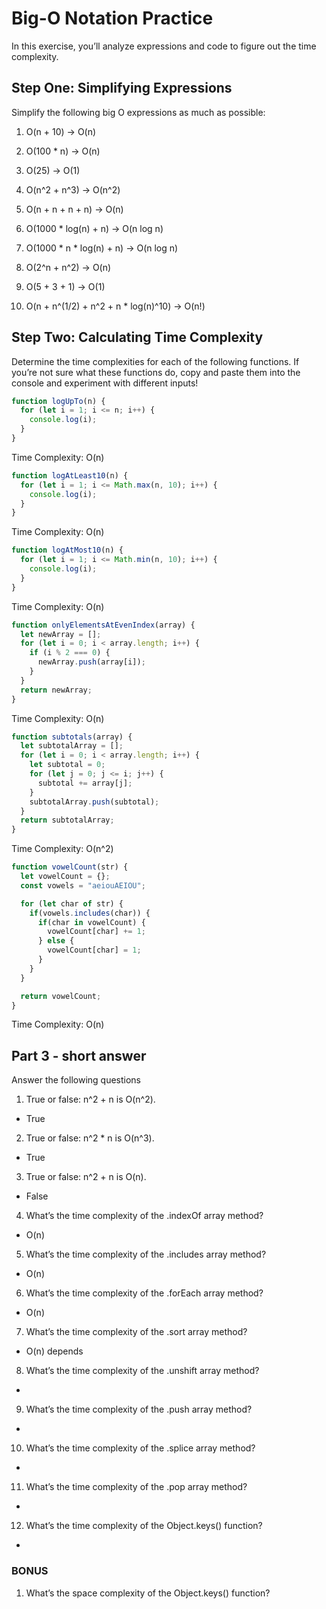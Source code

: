 # **Big-O Notation Practice**

In this exercise, you’ll analyze expressions and code to figure out the time complexity.

## **Step One: Simplifying Expressions**

Simplify the following big O expressions as much as possible:

1. O(n + 10) -> O(n)

2. O(100 * n) -> O(n)

3. O(25) -> O(1)

4. O(n^2 + n^3) -> O(n^2)

5. O(n + n + n + n) -> O(n)

6. O(1000 * log(n) + n) -> O(n log n)

7. O(1000 * n * log(n) + n) -> O(n log n) 

8. O(2^n + n^2) -> O(n)

9. O(5 + 3 + 1) -> O(1)

10. O(n + n^(1/2) + n^2 + n * log(n)^10) -> O(n!)


## **Step Two: Calculating Time Complexity**

Determine the time complexities for each of the following functions. If you’re not sure what these functions do, copy and paste them into the console and experiment with different inputs!

```jsx
function logUpTo(n) {
  for (let i = 1; i <= n; i++) {
    console.log(i);
  }
}
```
Time Complexity: O(n)
<!-- Space Complexity: O(1) -->

```jsx
function logAtLeast10(n) {
  for (let i = 1; i <= Math.max(n, 10); i++) {
    console.log(i);
  }
}
```
Time Complexity: O(n)
<!-- Space Complexity: O(1) -->

```jsx
function logAtMost10(n) {
  for (let i = 1; i <= Math.min(n, 10); i++) {
    console.log(i);
  }
}
```
Time Complexity: O(n)
<!-- Space Complexity: O(1) -->


```jsx
function onlyElementsAtEvenIndex(array) {
  let newArray = [];
  for (let i = 0; i < array.length; i++) {
    if (i % 2 === 0) {
      newArray.push(array[i]);
    }
  }
  return newArray;
}
```
Time Complexity: O(n)
<!-- Space Complexity: O(n) -->


```jsx
function subtotals(array) {
  let subtotalArray = [];
  for (let i = 0; i < array.length; i++) {
    let subtotal = 0;
    for (let j = 0; j <= i; j++) {
      subtotal += array[j];
    }
    subtotalArray.push(subtotal);
  }
  return subtotalArray;
}
```
Time Complexity: O(n^2)
<!-- Space Complexity: O(n)-->

```jsx
function vowelCount(str) {
  let vowelCount = {};
  const vowels = "aeiouAEIOU";

  for (let char of str) {
    if(vowels.includes(char)) {
      if(char in vowelCount) {
        vowelCount[char] += 1;
      } else {
        vowelCount[char] = 1;
      }
    }
  }

  return vowelCount;
}
```
Time Complexity: O(n)
<!-- Space Complexity: O(1) -->

## **Part 3 - short answer**

Answer the following questions

1. True or false: n^2 + n is O(n^2). 
- True

2. True or false: n^2 * n is O(n^3).
- True

3. True or false: n^2 + n is O(n).
- False

4. What’s the time complexity of the .indexOf array method?
- O(n)

5. What’s the time complexity of the .includes array method?
- O(n)

6. What’s the time complexity of the .forEach array method?
- O(n)

7. What’s the time complexity of the .sort array method?
- O(n) depends

8. What’s the time complexity of the .unshift array method?
-

9. What’s the time complexity of the .push array method?
-

10. What’s the time complexity of the .splice array method?
-

11. What’s the time complexity of the .pop array method?
-

12. What’s the time complexity of the Object.keys() function?
-


### **BONUS**

1. What’s the space complexity of the Object.keys() function?
